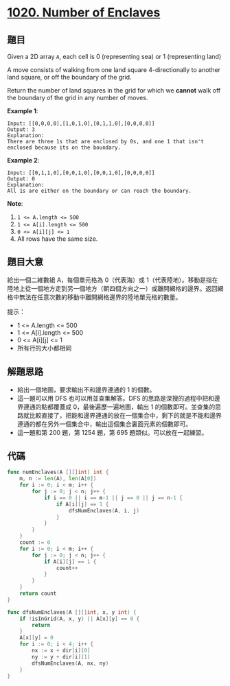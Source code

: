 # [1020. Number of Enclaves](https://leetcode.com/problems/number-of-enclaves/)



## 題目

Given a 2D array `A`, each cell is 0 (representing sea) or 1 (representing land)

A move consists of walking from one land square 4-directionally to another land square, or off the boundary of the grid.

Return the number of land squares in the grid for which we **cannot** walk off the boundary of the grid in any number of moves.

**Example 1**:

```
Input: [[0,0,0,0],[1,0,1,0],[0,1,1,0],[0,0,0,0]]
Output: 3
Explanation: 
There are three 1s that are enclosed by 0s, and one 1 that isn't enclosed because its on the boundary.
```

**Example 2**:

```
Input: [[0,1,1,0],[0,0,1,0],[0,0,1,0],[0,0,0,0]]
Output: 0
Explanation: 
All 1s are either on the boundary or can reach the boundary.
```

**Note**:

1. `1 <= A.length <= 500`
2. `1 <= A[i].length <= 500`
3. `0 <= A[i][j] <= 1`
4. All rows have the same size.

## 題目大意

給出一個二維數組 A，每個單元格為 0（代表海）或 1（代表陸地）。移動是指在陸地上從一個地方走到另一個地方（朝四個方向之一）或離開網格的邊界。返回網格中無法在任意次數的移動中離開網格邊界的陸地單元格的數量。

提示：

- 1 <= A.length <= 500
- 1 <= A[i].length <= 500
- 0 <= A[i][j] <= 1
- 所有行的大小都相同


## 解題思路

- 給出一個地圖，要求輸出不和邊界連通的 1 的個數。
- 這一題可以用 DFS 也可以用並查集解答。DFS 的思路是深搜的過程中把和邊界連通的點都覆蓋成 0，最後遍歷一遍地圖，輸出 1 的個數即可。並查集的思路就比較直接了，把能和邊界連通的放在一個集合中，剩下的就是不能和邊界連通的都在另外一個集合中，輸出這個集合裏面元素的個數即可。
- 這一題和第 200 題，第 1254 題，第 695 題類似。可以放在一起練習。

## 代碼

```go
func numEnclaves(A [][]int) int {
	m, n := len(A), len(A[0])
	for i := 0; i < m; i++ {
		for j := 0; j < n; j++ {
			if i == 0 || i == m-1 || j == 0 || j == n-1 {
				if A[i][j] == 1 {
					dfsNumEnclaves(A, i, j)
				}
			}
		}
	}
	count := 0
	for i := 0; i < m; i++ {
		for j := 0; j < n; j++ {
			if A[i][j] == 1 {
				count++
			}
		}
	}
	return count
}

func dfsNumEnclaves(A [][]int, x, y int) {
	if !isInGrid(A, x, y) || A[x][y] == 0 {
		return
	}
	A[x][y] = 0
	for i := 0; i < 4; i++ {
		nx := x + dir[i][0]
		ny := y + dir[i][1]
		dfsNumEnclaves(A, nx, ny)
	}
}

```